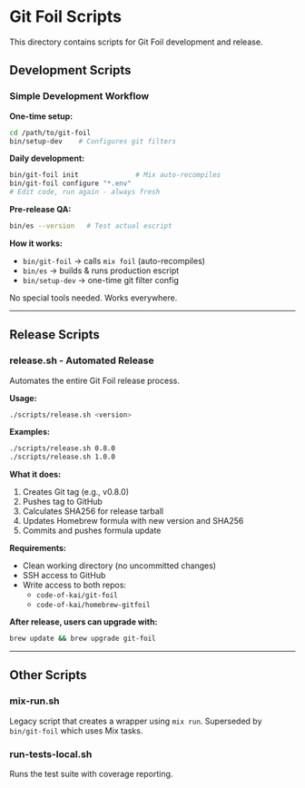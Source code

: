 # Git Foil Scripts

This directory contains scripts for Git Foil development and release.

## Development Scripts

### Simple Development Workflow

**One-time setup:**
```bash
cd /path/to/git-foil
bin/setup-dev    # Configures git filters
```

**Daily development:**
```bash
bin/git-foil init              # Mix auto-recompiles
bin/git-foil configure "*.env"
# Edit code, run again - always fresh
```

**Pre-release QA:**
```bash
bin/es --version   # Test actual escript
```

**How it works:**
- `bin/git-foil` → calls `mix foil` (auto-recompiles)
- `bin/es` → builds & runs production escript
- `bin/setup-dev` → one-time git filter config

No special tools needed. Works everywhere.

---

## Release Scripts

### release.sh - Automated Release

Automates the entire Git Foil release process.

**Usage:**
```bash
./scripts/release.sh <version>
```

**Examples:**
```bash
./scripts/release.sh 0.8.0
./scripts/release.sh 1.0.0
```

**What it does:**
1. Creates Git tag (e.g., v0.8.0)
2. Pushes tag to GitHub
3. Calculates SHA256 for release tarball
4. Updates Homebrew formula with new version and SHA256
5. Commits and pushes formula update

**Requirements:**
- Clean working directory (no uncommitted changes)
- SSH access to GitHub
- Write access to both repos:
  - `code-of-kai/git-foil`
  - `code-of-kai/homebrew-gitfoil`

**After release, users can upgrade with:**
```bash
brew update && brew upgrade git-foil
```

---

## Other Scripts

### mix-run.sh

Legacy script that creates a wrapper using `mix run`. Superseded by `bin/git-foil` which uses Mix tasks.

### run-tests-local.sh

Runs the test suite with coverage reporting.
